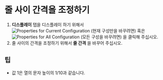 # 줄 사이 간격을 조정하기

1. **디스플레이** 탭을 디스플레이 하기 위해서 ![Properties for Current Configuration](../../images/properties..png)
(현재 구성만을 바꾸려면) 혹은
![Properties for All Configuration](../../images/allproperties..png)
(모든 구성을 바꾸려면) 을 클릭해 주십시오.
2. 줄 사이의 간격을 조정하기 위해서 **줄 간격** 을 바꾸어 주십시오.

## 팁

- 값 1은 열의 문자 높이의 1/10과 같습니다.
